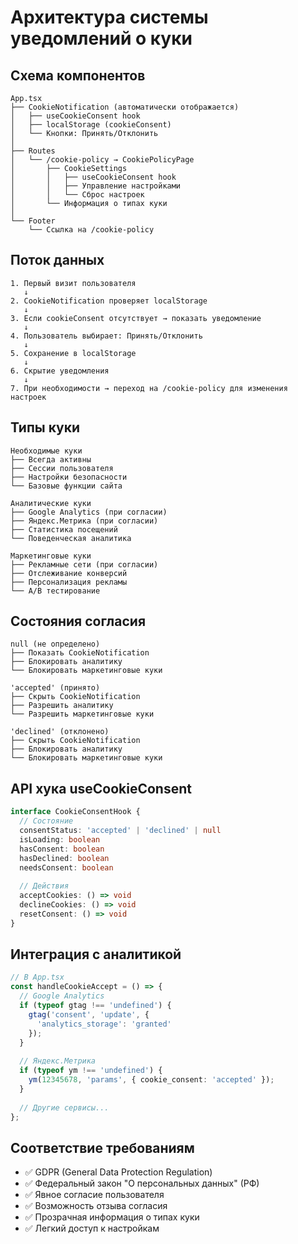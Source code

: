 # Архитектура системы уведомлений о куки

## Схема компонентов

```
App.tsx
├── CookieNotification (автоматически отображается)
│   ├── useCookieConsent hook
│   ├── localStorage (cookieConsent)
│   └── Кнопки: Принять/Отклонить
│
├── Routes
│   └── /cookie-policy → CookiePolicyPage
│       ├── CookieSettings
│       │   ├── useCookieConsent hook
│       │   ├── Управление настройками
│       │   └── Сброс настроек
│       └── Информация о типах куки
│
└── Footer
    └── Ссылка на /cookie-policy
```

## Поток данных

```
1. Первый визит пользователя
   ↓
2. CookieNotification проверяет localStorage
   ↓
3. Если cookieConsent отсутствует → показать уведомление
   ↓
4. Пользователь выбирает: Принять/Отклонить
   ↓
5. Сохранение в localStorage
   ↓
6. Скрытие уведомления
   ↓
7. При необходимости → переход на /cookie-policy для изменения настроек
```

## Типы куки

```
Необходимые куки
├── Всегда активны
├── Сессии пользователя
├── Настройки безопасности
└── Базовые функции сайта

Аналитические куки
├── Google Analytics (при согласии)
├── Яндекс.Метрика (при согласии)
├── Статистика посещений
└── Поведенческая аналитика

Маркетинговые куки
├── Рекламные сети (при согласии)
├── Отслеживание конверсий
├── Персонализация рекламы
└── A/B тестирование
```

## Состояния согласия

```
null (не определено)
├── Показать CookieNotification
├── Блокировать аналитику
└── Блокировать маркетинговые куки

'accepted' (принято)
├── Скрыть CookieNotification
├── Разрешить аналитику
└── Разрешить маркетинговые куки

'declined' (отклонено)
├── Скрыть CookieNotification
├── Блокировать аналитику
└── Блокировать маркетинговые куки
```

## API хука useCookieConsent

```typescript
interface CookieConsentHook {
  // Состояние
  consentStatus: 'accepted' | 'declined' | null
  isLoading: boolean
  hasConsent: boolean
  hasDeclined: boolean
  needsConsent: boolean
  
  // Действия
  acceptCookies: () => void
  declineCookies: () => void
  resetConsent: () => void
}
```

## Интеграция с аналитикой

```typescript
// В App.tsx
const handleCookieAccept = () => {
  // Google Analytics
  if (typeof gtag !== 'undefined') {
    gtag('consent', 'update', {
      'analytics_storage': 'granted'
    });
  }
  
  // Яндекс.Метрика
  if (typeof ym !== 'undefined') {
    ym(12345678, 'params', { cookie_consent: 'accepted' });
  }
  
  // Другие сервисы...
};
```

## Соответствие требованиям

- ✅ GDPR (General Data Protection Regulation)
- ✅ Федеральный закон "О персональных данных" (РФ)
- ✅ Явное согласие пользователя
- ✅ Возможность отзыва согласия
- ✅ Прозрачная информация о типах куки
- ✅ Легкий доступ к настройкам
